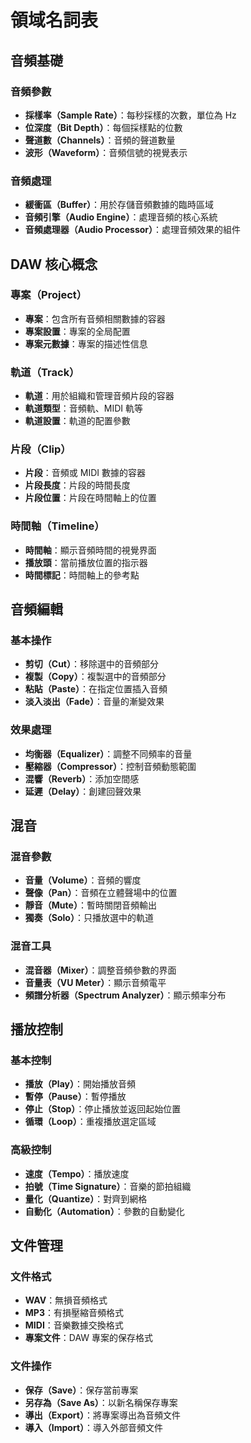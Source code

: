 # 領域名詞表

## 音頻基礎

### 音頻參數
- **採樣率（Sample Rate）**：每秒採樣的次數，單位為 Hz
- **位深度（Bit Depth）**：每個採樣點的位數
- **聲道數（Channels）**：音頻的聲道數量
- **波形（Waveform）**：音頻信號的視覺表示

### 音頻處理
- **緩衝區（Buffer）**：用於存儲音頻數據的臨時區域
- **音頻引擎（Audio Engine）**：處理音頻的核心系統
- **音頻處理器（Audio Processor）**：處理音頻效果的組件

## DAW 核心概念

### 專案（Project）
- **專案**：包含所有音頻相關數據的容器
- **專案設置**：專案的全局配置
- **專案元數據**：專案的描述性信息

### 軌道（Track）
- **軌道**：用於組織和管理音頻片段的容器
- **軌道類型**：音頻軌、MIDI 軌等
- **軌道設置**：軌道的配置參數

### 片段（Clip）
- **片段**：音頻或 MIDI 數據的容器
- **片段長度**：片段的時間長度
- **片段位置**：片段在時間軸上的位置

### 時間軸（Timeline）
- **時間軸**：顯示音頻時間的視覺界面
- **播放頭**：當前播放位置的指示器
- **時間標記**：時間軸上的參考點

## 音頻編輯

### 基本操作
- **剪切（Cut）**：移除選中的音頻部分
- **複製（Copy）**：複製選中的音頻部分
- **粘貼（Paste）**：在指定位置插入音頻
- **淡入淡出（Fade）**：音量的漸變效果

### 效果處理
- **均衡器（Equalizer）**：調整不同頻率的音量
- **壓縮器（Compressor）**：控制音頻動態範圍
- **混響（Reverb）**：添加空間感
- **延遲（Delay）**：創建回聲效果

## 混音

### 混音參數
- **音量（Volume）**：音頻的響度
- **聲像（Pan）**：音頻在立體聲場中的位置
- **靜音（Mute）**：暫時關閉音頻輸出
- **獨奏（Solo）**：只播放選中的軌道

### 混音工具
- **混音器（Mixer）**：調整音頻參數的界面
- **音量表（VU Meter）**：顯示音頻電平
- **頻譜分析器（Spectrum Analyzer）**：顯示頻率分布

## 播放控制

### 基本控制
- **播放（Play）**：開始播放音頻
- **暫停（Pause）**：暫停播放
- **停止（Stop）**：停止播放並返回起始位置
- **循環（Loop）**：重複播放選定區域

### 高級控制
- **速度（Tempo）**：播放速度
- **拍號（Time Signature）**：音樂的節拍組織
- **量化（Quantize）**：對齊到網格
- **自動化（Automation）**：參數的自動變化

## 文件管理

### 文件格式
- **WAV**：無損音頻格式
- **MP3**：有損壓縮音頻格式
- **MIDI**：音樂數據交換格式
- **專案文件**：DAW 專案的保存格式

### 文件操作
- **保存（Save）**：保存當前專案
- **另存為（Save As）**：以新名稱保存專案
- **導出（Export）**：將專案導出為音頻文件
- **導入（Import）**：導入外部音頻文件 